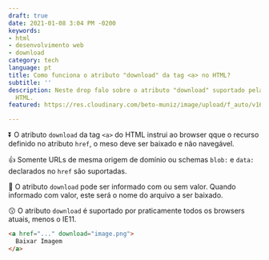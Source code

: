 ```yaml
---
draft: true
date: 2021-01-08 3:04 PM -0200
keywords:
- html
- desenvolvimento web
- download
category: tech
language: pt
title: Como funciona o atributo "download" da tag <a> no HTML?
subtitle: ''
description: Neste drop falo sobre o atributo "download" suportado pela tag <a> do
  HTML.
featured: https://res.cloudinary.com/beto-muniz/image/upload/f_auto/v1610126267/Titulo_Image_grtcse.jpg

---
```

⏬ O atributo `download` da tag `<a>` do HTML instrui ao browser qque o recurso definido no atributo `href`, o meso deve ser baixado e não navegável.

👍 Somente URLs de mesma origem de domínio ou schemas `blob:` e `data:` declarados no `href` são suportadas.

📝 O atributo `download` pode ser informado com ou sem valor. Quando informado com valor, este será o nome do arquivo a ser baixado.

😗 O atributo `download` é suportado por praticamente todos os browsers atuais, menos o IE11.

```html
<a href="..." download="image.png">
  Baixar Imagem
</a>
```